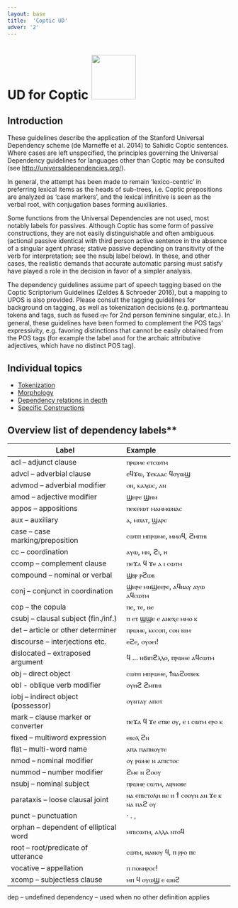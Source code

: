 ```yaml
---
layout: base
title:  'Coptic UD'
udver: '2'
---
```


# UD for Coptic <span class="flagspan"><img class="flag" src="../../flags/svg/COP.svg" style="height:100px"/></span>


## Introduction

These guidelines describe the application of the Stanford Universal Dependency scheme (de Marneffe et al. 2014) to Sahidic Coptic sentences. Where cases are left unspecified, the principles governing the Universal Dependency guidelines for languages other than Coptic may be consulted (see http://universaldependencies.org/). 

In general, the attempt has been made to remain ‘lexico-centric’ in preferring lexical items as the heads of sub-trees, i.e. Coptic prepositions are analyzed as ‘case markers’, and the lexical infinitive is seen as the verbal root, with conjugation bases forming auxiliaries. 

Some functions from the Universal Dependencies are not used, most notably labels for passives. Although Coptic has some form of passive constructions, they are not easily distinguishable and often ambiguous (actional passive identical with third person active sentence in the absence of a singular agent phrase; stative passive depending on transitivity of the verb for interpretation; see the nsubj label below). In these, and other cases, the realistic demands that accurate automatic parsing must satisfy have played a role in the decision in favor of a simpler analysis.

The dependency guidelines assume part of speech tagging based on the Coptic Scriptorium Guidelines (Zeldes & Schroeder 2016), but a mapping to UPOS is also provided. Please consult the tagging guidelines for background on tagging, as well as tokenization decisions (e.g. portmanteau tokens and tags, such as fused ⲉⲣⲉ for 2nd person feminine singular, etc.). In general, these guidelines have been formed to complement the POS tags' expressivity, e.g. favoring distinctions that cannot be easily obtained from the POS tags (for example the label `amod` for the archaic attributive adjectives, which have no distinct POS tag).

## Individual topics
  * [Tokenization](tokenization.html)
  * [Morphology](morphology.html)
  * [Dependency relations in depth](dep/index.html)
  * [Specific Constructions](specific-syntax.html)


## Overview list of dependency labels**

| Label        | Example        |   
| ------------- |:-------------| 
| acl – adjunct clause      | ⲡⲣⲱⲙⲉ ⲉⲧⲥⲱⲧⲙ | 
| advcl – adverbial clause  | ⲉϥϫⲱ, ϫⲉⲕⲁⲁⲥ ϥⲟⲩⲱϣ  |  
| advmod – adverbial modifier | ⲟⲛ, ⲕⲁⲗⲱⲥ, ⲁⲛ|  
| amod – adjective modifier		| ϣⲏⲣⲉ ϣⲏⲙ | 
| appos – appositions 	| 		ⲡⲉⲕⲉⲓⲱⲧ ⲙⲁⲙⲙⲱⲛⲁⲥ| 
| aux – auxiliary 		| 	ⲁ, ⲙⲡⲁⲧ, ϣⲁⲣⲉ| 
| case – case marking/preposition	| ⲥⲱⲧⲡ ⲙⲡⲣⲱⲙⲉ, ⲙⲙⲟϥ, ϩⲙⲡⲏⲓ| 
| cc – coordination 		| 	ⲁⲩⲱ, ⲙⲛ, ϩⲓ, ⲏ| 
| ccomp – complement clause	| 	ⲡⲉϫⲁ ϥ ϫⲉ ⲁ ⲓ ⲥⲱⲧⲙ| 
| compound – nominal or verbal| 	ϣⲃⲣ ⲣϩⲱⲃ| 
| conj – conjunct in coordination| 	ϣⲏⲣⲉ ⲙⲛϣⲉⲉⲣⲉ, ⲁϥⲛⲁⲩ ⲁⲩⲱ ⲁϥⲥⲱⲧⲙ| 
| cop – the copula	| 		ⲡⲉ, ⲧⲉ, ⲛⲉ| 
| csubj – clausal subject (fin./inf.)	| ⲡ ⲉⲧ ϣϣⲉ ⲉ ⲁⲛⲉⲭⲉ ⲙⲙⲟ ⲕ| 
| det – article or other determiner	| ⲡⲣⲱⲙⲉ, ⲕⲉⲥⲟⲡ, ⲥⲟⲛ ⲛⲓⲙ| 
| discourse – interjections etc.	| 	ⲉϩⲉ, ⲟⲩⲟⲉⲓ!| 
| dislocated – extraposed argument	| ϥ ... ⲛϭⲓⲡϩⲗⲗⲟ, ⲡⲣⲱⲙⲉ ⲁϥⲥⲱⲧⲙ| 
| obj – direct object		| 	ⲥⲱⲧⲡ ⲙⲡⲣⲱⲙⲉ, ϯⲛⲁϩⲟⲧⲃⲉⲕ| 
| obl - oblique verb modifier |  ⲟⲩⲏϩ ϩⲙⲡⲏⲓ|
| iobj – indirect object (possessor)| 	ⲟⲩⲛⲧⲁⲩ ⲁⲡⲟⲧ| 
| mark – clause marker or converter	| ⲡⲉϫⲁ ϥ ϫⲉ ⲉⲧⲃⲉ ⲟⲩ, ⲉ ⲓ ⲥⲱⲧⲙ ⲉⲣⲟ ⲕ| 
| fixed – multiword expression	| 	ⲉⲃⲟⲗ ϩⲛ| 
| flat – multi-word name	| 	ⲁⲡⲁ ⲡⲁⲡⲛⲟⲩⲧⲉ| 
| nmod – nominal modifier	| 	ⲟⲩ ⲣⲱⲙⲉ ⲛ ⲁⲡⲓⲥⲧⲟⲥ| 
| nummod – number modifier	| 	ϩⲙⲉ ⲛ ϩⲟⲟⲩ| 
| nsubj – nominal subject	| 	ⲡⲣⲱⲙⲉ ⲥⲱⲧⲙ, ⲁⲓⲣⲛⲟⲃⲉ| 
| parataxis – loose clausal joint	| 	ⲛⲁ ⲉⲡⲓⲥⲧⲟⲗⲏ ⲛⲉ ⲏ ϯ ⲥⲟⲟⲩⲛ ⲁⲛ ϫⲉ ⲕ ⲛⲁ ⲡⲁϩ ⲟⲩ| 
| punct – punctuation 		| 	· . ,| 
| orphan – dependent of elliptical word	| ⲙⲡⲓⲥⲱⲧⲙ, ⲁⲗⲗⲁ ⲛⲧⲟϥ| 
| root – root/predicate of utterance	| ⲥⲱⲧⲙ, ⲛⲁⲛⲟⲩ ϥ, ⲡ ⲣⲣⲟ ⲡⲉ| 
| vocative – appellation		| 	 ⲡ ⲡⲟⲛⲏⲣⲟⲥ!| 
| xcomp – subjectless clause	| 	ⲙⲡ ϥ ⲟⲩⲱϣ ⲉ ⲱⲛϩ| 

dep – undefined dependency – used when no other definition applies
